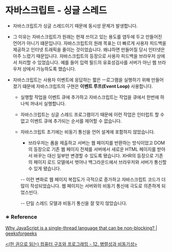 # 자바스크립트 - 싱글 스레드

* 자바스크립트가 싱글 스레드이기 때문에 동시성 문제가 발생합니다. 

* 그 이유는 자바스크립트가 원래는 현재 쓰이고 있는 용도를 염두에 두고 만들어진 언어가 아니기 떄문입니다. 자바스크립트의 원래 목표는 더 빠르게 사용자 피드백을 제공하고 인터넷 트래픽을 줄이는 것이었습니다. 왜냐하면 만들어질 당시 인터넷은 아주 느렸기 때문입니다.  자바스크립트의 등장으로 사용자 피드백을 브라우저 상에서 처리할 수 있었습니다. 예를 들어 입력 필드의 유효성검사를 서버가 아닌 웹 브라우저 상에서 가능하도록 했습니다. 


* 자바스크립트는 사용자 이벤트에 응답하는 짧은 ㅡ로그램을 실행하기 위해 만들어졌기 떄문에 자바스크립트의 구현은 **이벤트 루프(Event Loop)** 사용합니다. 
  
  * 실행할 작업을 이벤트 큐에 추가하고 자바스크립트는 작업을 큐에서 한번에 하나씩 꺼내서 실행합니다. 
  * 자바스크립트는 싱글 스레드 프로그램이기 때문에 이런 작업은 인터럽트 할 수 없고 이벤트 큐에 추가되는 순서를 제어할 수 없습니다. 

  * 자바스크립트 초기에는 비동기 통신을 언어 설계에 포함하지 않았습니다. 
    * 브라우저는 폼을 제출하고 서버는 웹 페이지를 반환하는 방식이었고 DOM의 등장으로 기존 웹 페이지 전체를 서버에서 새로운 HTML 페이지를 받아서 바꾸는 대신 일부만 변경할 수 있도록 됐습니다. XHR의 등장으로 기존의 페이지 로드 모델에서 벗어나 백그라운드에서 브라우저와 서버가 통신할 수 있게 됐습니다. 

    -- 이런 변화로 웹 페이지 복잡도가 극적으로 증가하고 자바스크립트 코드가 더 많이 작성되었습니다. 웹 페이지는 서버와의 비동기 통신에 극도로 의존하게 되었스빈다. 

    -- 단일 스레드 모델과 비동기 통신을 잘 맞지 않았습니다. 



### ※ Reference

[Why JavaScript is a single-thread language that can be non-blocking? | geeksforgeeks](https://www.geeksforgeeks.org/why-javascript-is-a-single-thread-language-that-can-be-non-blocking)

[<(한 권으로 읽는) 컴퓨터 구조와 프로그래밍 - 12. 병렬성과 비동기성>](http://www.kyobobook.co.kr/product/detailViewKor.laf?mallGb=KOR&ejkGb=KOR&barcode=9791189909284)



